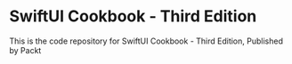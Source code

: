 # SwiftUI Cookbook - Third Edition
This is the code repository for SwiftUI Cookbook - Third Edition, Published by Packt
